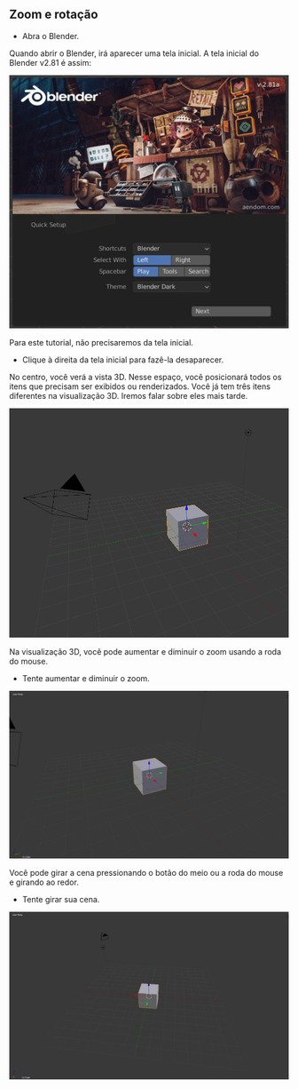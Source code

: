 ## Zoom e rotação

+ Abra o Blender.

Quando abrir o Blender, irá aparecer uma tela inicial. A tela inicial do Blender v2.81 é assim:

![Tela inicial](images/splash-screen.png)

Para este tutorial, não precisaremos da tela inicial.

+ Clique à direita da tela inicial para fazê-la desaparecer.

No centro, você verá a vista 3D. Nesse espaço, você posicionará todos os itens que precisam ser exibidos ou renderizados. Você já tem três itens diferentes na visualização 3D. Iremos falar sobre eles mais tarde.

![Vista 3D](images/3d-view.png)

Na visualização 3D, você pode aumentar e diminuir o zoom usando a roda do mouse.

+ Tente aumentar e diminuir o zoom.

![Aumentar e diminuir o zoom](images/zoom-in-out.png)

Você pode girar a cena pressionando o botão do meio ou a roda do mouse e girando ao redor.

+ Tente girar sua cena.

![Girar a cena](images/rotate-scene.png)
